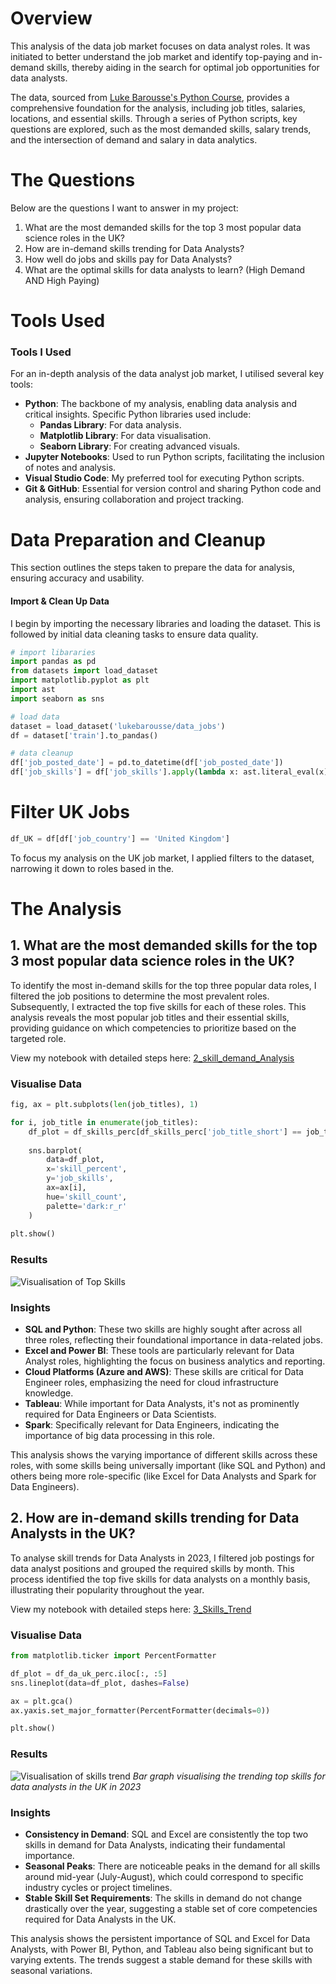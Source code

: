 # Overview
This analysis of the data job market focuses on data analyst roles. It was initiated to better understand the job market and identify top-paying and in-demand skills, thereby aiding in the search for optimal job opportunities for data analysts.

The data, sourced from [Luke Barousse's Python Course](https://github.com/lukebarousse/Python_Data_Analytics_Course), provides a comprehensive foundation for the analysis, including job titles, salaries, locations, and essential skills. Through a series of Python scripts, key questions are explored, such as the most demanded skills, salary trends, and the intersection of demand and salary in data analytics.

# The Questions

Below are the questions I want to answer in my project:

1. What are the most demanded skills for the top 3 most popular data science roles in the UK? 
2. How are in-demand skills trending for Data Analysts?
3. How well do jobs and skills pay for Data Analysts?
4. What are the optimal skills for data analysts to learn? (High Demand AND High Paying)

# Tools Used

### Tools I Used

For an in-depth analysis of the data analyst job market, I utilised several key tools:

- **Python**: The backbone of my analysis, enabling data analysis and critical insights. Specific Python libraries used include:
  - **Pandas Library**: For data analysis.
  - **Matplotlib Library**: For data visualisation.
  - **Seaborn Library**: For creating advanced visuals.
- **Jupyter Notebooks**: Used to run Python scripts, facilitating the inclusion of notes and analysis.
- **Visual Studio Code**: My preferred tool for executing Python scripts.
- **Git & GitHub**: Essential for version control and sharing Python code and analysis, ensuring collaboration and project tracking.

# Data Preparation and Cleanup

This section outlines the steps taken to prepare the data for analysis, ensuring accuracy and usability.

#### Import & Clean Up Data

I begin by importing the necessary libraries and loading the dataset. This is followed by initial data cleaning tasks to ensure data quality.

```python
# import libararies
import pandas as pd
from datasets import load_dataset
import matplotlib.pyplot as plt
import ast
import seaborn as sns

# load data
dataset = load_dataset('lukebarousse/data_jobs')
df = dataset['train'].to_pandas()

# data cleanup
df['job_posted_date'] = pd.to_datetime(df['job_posted_date'])
df['job_skills'] = df['job_skills'].apply(lambda x: ast.literal_eval(x) if pd.notna(x) else x)

```

# Filter UK Jobs

```python
df_UK = df[df['job_country'] == 'United Kingdom']
```
To focus my analysis on the UK job market, I applied filters to the dataset, narrowing it down to roles based in the.

# The Analysis

## 1. What are the most demanded skills for the top 3 most popular data science roles in the UK? 

To identify the most in-demand skills for the top three popular data roles, I filtered the job positions to determine the most prevalent roles. Subsequently, I extracted the top five skills for each of these roles. This analysis reveals the most popular job titles and their essential skills, providing guidance on which competencies to prioritize based on the targeted role.

View my notebook with detailed steps here: [2_skill_demand_Analysis](Data_science_project_py\Analysis\2_Skills_Demand_Analysis.ipynb)

### Visualise Data

```python
fig, ax = plt.subplots(len(job_titles), 1)

for i, job_title in enumerate(job_titles):
    df_plot = df_skills_perc[df_skills_perc['job_title_short'] == job_title].head(5)
    
    sns.barplot(
        data=df_plot,
        x='skill_percent',
        y='job_skills',
        ax=ax[i],
        hue='skill_count',
        palette='dark:r_r'
    )
    
plt.show()
```
### Results

![Visualisation of Top Skills](Data_science_project_py\Images\Skill_demand_all_data_roles.png)

### Insights

* **SQL and Python**: These two skills are highly sought after across all three roles, reflecting their foundational importance in data-related jobs.
* **Excel and Power BI**: These tools are particularly relevant for Data Analyst roles, highlighting the focus on business analytics and reporting.
* **Cloud Platforms (Azure and AWS)**: These skills are critical for Data Engineer roles, emphasizing the need for cloud infrastructure knowledge.
* **Tableau**: While important for Data Analysts, it's not as prominently required for Data Engineers or Data Scientists.
* **Spark**: Specifically relevant for Data Engineers, indicating the importance of big data processing in this role.

This analysis shows the varying importance of different skills across these roles, with some skills being universally important (like SQL and Python) and others being more role-specific (like Excel for Data Analysts and Spark for Data Engineers).

## 2. How are in-demand skills trending for Data Analysts in the UK?

To analyse skill trends for Data Analysts in 2023, I filtered job postings for data analyst positions and grouped the required skills by month. This process identified the top five skills for data analysts on a monthly basis, illustrating their popularity throughout the year.

View my notebook with detailed steps here: [3_Skills_Trend](Data_science_project_py\Analysis\3_Skills_Trend.ipynb)

### Visualise Data

```python
from matplotlib.ticker import PercentFormatter

df_plot = df_da_uk_perc.iloc[:, :5]
sns.lineplot(data=df_plot, dashes=False)

ax = plt.gca()
ax.yaxis.set_major_formatter(PercentFormatter(decimals=0))

plt.show()
```
### Results

![Visualisation of skills trend](Data_science_project_py\Images\Skills_Trend_da.png)
*Bar graph visualising the trending top skills for data analysts in the UK in 2023*

### Insights
* **Consistency in Demand**: SQL and Excel are consistently the top two skills in demand for Data Analysts, indicating their fundamental importance.
* **Seasonal Peaks**: There are noticeable peaks in the demand for all skills around mid-year (July-August), which could correspond to specific industry cycles or project timelines.
* **Stable Skill Set Requirements**: The skills in demand do not change drastically over the year, suggesting a stable set of core competencies required for Data Analysts in the UK.

This analysis shows the persistent importance of SQL and Excel for Data Analysts, with Power BI, Python, and Tableau also being significant but to varying extents. The trends suggest a stable demand for these skills with seasonal variations.